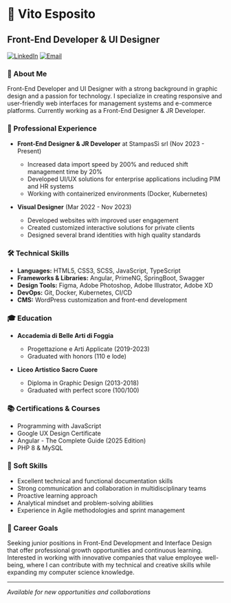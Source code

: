 # 👋 Vito Esposito
## Front-End Developer & UI Designer

[![LinkedIn](https://img.shields.io/badge/LinkedIn-Connect-blue)](https://linkedin.com/in/vitoespo)
[![Email](https://img.shields.io/badge/Email-Contact-red)](mailto:info@vitoesposito.it)

### 🚀 About Me
Front-End Developer and UI Designer with a strong background in graphic design and a passion for technology. I specialize in creating responsive and user-friendly web interfaces for management systems and e-commerce platforms. Currently working as a Front-End Designer & JR Developer.

### 💼 Professional Experience
- **Front-End Designer & JR Developer** at StampasSì srl (Nov 2023 - Present)
  - Increased data import speed by 200% and reduced shift management time by 20%
  - Developed UI/UX solutions for enterprise applications including PIM and HR systems
  - Working with containerized environments (Docker, Kubernetes)

- **Visual Designer** (Mar 2022 - Nov 2023)
  - Developed websites with improved user engagement
  - Created customized interactive solutions for private clients
  - Designed several brand identities with high quality standards

### 🛠️ Technical Skills
- **Languages:** HTML5, CSS3, SCSS, JavaScript, TypeScript
- **Frameworks & Libraries:** Angular, PrimeNG, SpringBoot, Swagger
- **Design Tools:** Figma, Adobe Photoshop, Adobe Illustrator, Adobe XD
- **DevOps:** Git, Docker, Kubernetes, CI/CD
- **CMS:** WordPress customization and front-end development

### 🎓 Education
- **Accademia di Belle Arti di Foggia**
  - Progettazione e Arti Applicate (2019-2023)
  - Graduated with honors (110 e lode)

- **Liceo Artistico Sacro Cuore**
  - Diploma in Graphic Design (2013-2018)
  - Graduated with perfect score (100/100)

### 📚 Certifications & Courses
- Programming with JavaScript
- Google UX Design Certificate
- Angular - The Complete Guide (2025 Edition)
- PHP 8 & MySQL

### 🌟 Soft Skills
- Excellent technical and functional documentation skills
- Strong communication and collaboration in multidisciplinary teams
- Proactive learning approach
- Analytical mindset and problem-solving abilities
- Experience in Agile methodologies and sprint management

### 🎯 Career Goals
Seeking junior positions in Front-End Development and Interface Design that offer professional growth opportunities and continuous learning. Interested in working with innovative companies that value employee well-being, where I can contribute with my technical and creative skills while expanding my computer science knowledge.

---
*Available for new opportunities and collaborations*